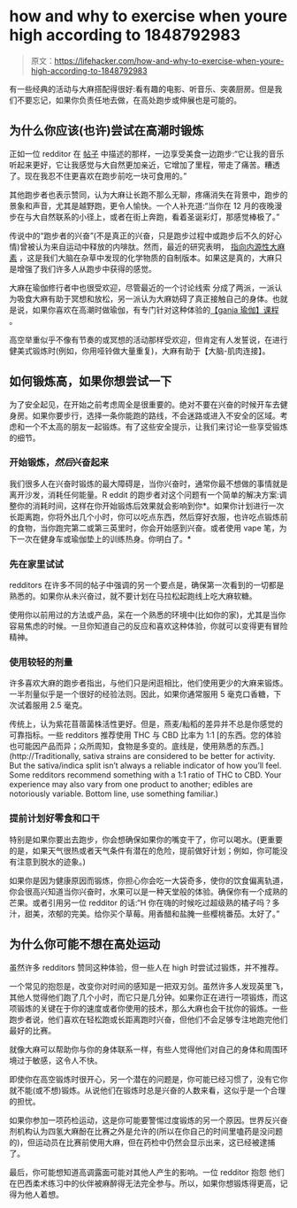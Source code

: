 # how and why to exercise when youre high according to 1848792983

> 原文：<https://lifehacker.com/how-and-why-to-exercise-when-youre-high-according-to-1848792983>

有一些经典的活动与大麻搭配得很好:看有趣的电影、听音乐、突袭厨房。但是我们不要忘记，如果你负责任地去做，在高处跑步或伸展也是可能的。

## 为什么你应该(也许)尝试在高潮时锻炼

正如一位 redditor 在 [帖子](https://www.reddit.com/r/running/comments/u26dy1/running_and_edibles/) 中描述的那样，一边享受美食一边跑步:“它让我的音乐听起来更好，它让我感觉与大自然更加亲近，它增加了里程，带走了痛苦。糟透了。现在我忍不住更喜欢在跑步前吃一块可食用的。”



其他跑步者也表示赞同，认为大麻让长跑不那么无聊，疼痛消失在背景中，跑步的景象和声音，尤其是越野跑，更令人愉快。一个人补充道:“当你在 12 月的夜晚漫步在与大自然联系的小径上，或者在街上奔跑，看着圣诞彩灯，那感觉棒极了。”

传说中的“跑步者的兴奋”(不是真正的兴奋，只是跑步过程中或跑步后不久的好心情)曾被认为来自运动中释放的内啡肽。然而，最近的研究表明， [指向内源性大麻素](https://www.hopkinsmedicine.org/health/wellness-and-prevention/the-truth-behind-runners-high-and-other-mental-benefits-of-running) ，这是我们大脑在杂草中发现的化学物质的自制版本。如果这是真的，大麻只是增强了我们许多人从跑步中获得的感觉。

大麻在瑜伽修行者中也很受欢迎，尽管最近的一个讨论线索 分成了两派，一派认为吸食大麻有助于冥想和放松，另一派认为大麻妨碍了真正接触自己的身体。也就是说，如果你喜欢在高潮时做瑜伽，有专门针对这种体验的[【ganja 瑜伽】课程](https://www.reddit.com/r/IAmA/comments/66raph/i_am_the_founder_of_ganja_yoga_i_get_high_people/) 。

高空举重似乎不像有节奏的或冥想的活动那样受欢迎，但肯定有人发誓说，在进行健美式锻炼时(例如，你用哑铃做大量重复)，大麻有助于【大脑-肌肉连接】。



## 如何锻炼高，如果你想尝试一下

为了安全起见，在开始之前考虑周全是很重要的。绝对不要在兴奋的时候开车去健身房。如果你要步行，选择一条你能跑的路线，不会迷路或进入不安全的区域。考虑和一个不太高的朋友一起锻炼。有了这些安全提示，让我们来讨论一些享受锻炼的细节。

### 开始锻炼，*然后*兴奋起来

我们很多人在兴奋时锻炼的最大障碍是，当你兴奋时，通常你最不想做的事情就是离开沙发，消耗任何能量。R eddit 的跑步者对这个问题有一个简单的解决方案:调整你的消耗时间，这样在你开始锻炼后效果就会影响到你*。如果你计划进行一次长距离跑，你将外出几个小时，你可以吃点东西，然后穿好衣服，也许吃点锻炼前的食物，当你跑完第二或第三英里时，你会开始感到兴奋。或者使用 vape 笔，为下一次在健身车或瑜伽垫上的训练热身。你明白了。*

### 先在家里试试

redditors 在许多不同的帖子中强调的另一个要点是，确保第一次看到的一切都是熟悉的。如果你从未兴奋过，就不要计划在马拉松起跑线上吃大麻软糖。

使用你以前用过的方法或产品，呆在一个熟悉的环境中(比如你的家)，尤其是当你容易焦虑的时候。一旦你知道自己的反应和喜欢这种体验，你就可以变得更有冒险精神。



### 使用较轻的剂量

许多喜欢大麻的跑步者指出，与他们只是闲逛相比，他们使用更少的大麻来锻炼。一半剂量似乎是一个很好的经验法则。因此，如果你通常服用 5 毫克口香糖，下次试着服用 2.5 毫克。

传统上，认为紫花苜蓿菌株活性更好。但是，燕麦/籼稻的差异并不总是你感觉的可靠指标。一些 redditors 推荐使用 THC 与 CBD 比率为 1:1 [的东西。您的体验也可能因产品而异；众所周知，食物是多变的。底线是，使用熟悉的东西。](http://Traditionally, sativa strains are considered to be better for activity. But the sativa/indica split isn’t always a reliable indicator of how you’ll feel. Some redditors recommend something with a 1:1 ratio of THC to CBD. Your experience may also vary from one product to another; edibles are notoriously variable. Bottom line, use something familiar.)

### 提前计划好零食和口干

特别是如果你要出去跑步，你会想确保如果你的嘴变干了，你可以喝水。(更重要的是，如果天气很热或者天气条件有潜在的危险，提前做好计划；例如，你可能没有注意到脱水的迹象。)

如果你是因为健康原因而锻炼，你担心你会吃一大袋奇多，使你的饮食偏离轨道，你会很高兴知道当你兴奋时，水果可以是一种天堂般的体验。确保你有一个成熟的芒果。或者引用另一位 redditor 的话:“H 你在嗨的时候吃过超级熟的橘子吗？多汁，甜美，浓郁的完美。给你买个草莓。用香醋和盐腌一些樱桃番茄。太好了。”



## 为什么你可能不想在高处运动

虽然许多 redditors 赞同这种体验，但一些人在 high 时尝试过锻炼，并不推荐。

一个常见的抱怨是，改变你对时间的感知是一把双刃剑。虽然许多人发现英里飞，其他人觉得他们跑了几个小时，而它只是几分钟。如果你正在进行一项锻炼，而这项锻炼的关键在于你的速度或者你使用的技术，那么大麻也会干扰你的锻炼。一些跑步者说，他们喜欢在轻松跑或长距离跑时兴奋，但他们不会足够专注地跑完他们最好的比赛。

就像大麻可以帮助你与你的身体联系一样，有些人觉得他们对自己的身体和周围环境过于敏感，这令人不快。

即使你在高空锻炼时很开心，另一个潜在的问题是，你可能已经习惯了，没有它你就不能(或不想)锻炼。从说他们在锻炼时总是兴奋的人数来看，这似乎是一个合理的担忧。



如果你参加一项药检运动，这是你可能要警惕过度锻炼的另一个原因。世界反兴奋剂机构认为四氢大麻酚在比赛之外是允许的(所以在你自己的时间里嗑药是没问题的)，但运动员在比赛前使用大麻，但在药检中仍然会显示出来，这已经被逮捕了。

最后，你可能想知道高调露面可能对其他人产生的影响。一位 redditor 抱怨 他们在巴西柔术练习中的伙伴被麻醉得无法完全参与。所以，如果你想锻炼得更高，记得为他人着想。